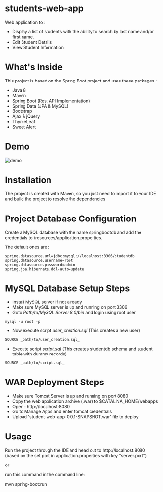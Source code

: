 # students-web-app
 Web application to :
- Display a list of students with the ability to search by last name and/or first name. 
- Edit Student Details
- View Student Information 
 
# What's Inside

This project is based on the Spring Boot project and uses these packages :

- Java 8
- Maven
- Spring Boot (Rest API Implementation)
- Spring Data (JPA & MySQL)
- Bootstrap
- Ajax & jQuery
- ThymeLeaf
- Sweet Alert

# Demo
![demo](https://media.giphy.com/media/fXoTtViZ2I2qaTOLMt/giphy.gif)

# Installation
The project is created with Maven, so you just need to import it to your IDE and build the project to resolve the dependencies

# Project Database Configuration

Create a MySQL database with the name springbootdb and add the credentials to /resources/application.properties.

The default ones are :
```
spring.datasource.url=jdbc:mysql://localhost:3306/studentdb
spring.datasource.username=root
spring.datasource.password=admin
spring.jpa.hibernate.ddl-auto=update
```

# MySQL Database Setup Steps
- Install MySQL server if not already
- Make sure MySQL server is up and running on port 3306
- Goto _Path/to/MySQL Server 8.0/bin_ and login using root user
```
mysql -u root -p
```
- Now execute script _user_creation.sql_ (This creates a new user)
```
SOURCE _path/to/user_creation.sql_
```
- Execute script _script.sql_ (This creates studentdb schema and student table with dummy records)
```
SOURCE _path/to/script.sql_
```

# WAR Deployment Steps
- Make sure Tomcat Server is up and running on port 8080
- Copy the web application archive (.war) to $CATALINA_HOME/webapps
- Open : http://localhost:8080
- Go to Manage Apps and enter tomcat credentials
- Upload 'student-web-app-0.0.1-SNAPSHOT.war' file to deploy

# Usage

Run the project through the IDE and head out to http://localhost:8080 (based on the set port in application.properties with key "server.port")

or

run this command in the command line:

mvn spring-boot:run
